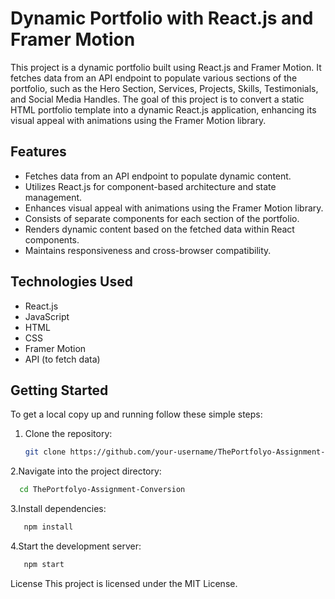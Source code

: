 # Dynamic Portfolio with React.js and Framer Motion

This project is a dynamic portfolio built using React.js and Framer Motion. It fetches data from an API endpoint to populate various sections of the portfolio, such as the Hero Section, Services, Projects, Skills, Testimonials, and Social Media Handles. The goal of this project is to convert a static HTML portfolio template into a dynamic React.js application, enhancing its visual appeal with animations using the Framer Motion library.

## Features

- Fetches data from an API endpoint to populate dynamic content.
- Utilizes React.js for component-based architecture and state management.
- Enhances visual appeal with animations using the Framer Motion library.
- Consists of separate components for each section of the portfolio.
- Renders dynamic content based on the fetched data within React components.
- Maintains responsiveness and cross-browser compatibility.

## Technologies Used

- React.js
- JavaScript
- HTML
- CSS
- Framer Motion
- API (to fetch data)

## Getting Started

To get a local copy up and running follow these simple steps:

1. Clone the repository:
   ```sh
   git clone https://github.com/your-username/ThePortfolyo-Assignment-Conversion.git
2.Navigate into the project directory:
  ```sh
    cd ThePortfolyo-Assignment-Conversion
```
3.Install dependencies:
```sh
   npm install
```
4.Start the development server:
```sh
   npm start
```
License
This project is licensed under the MIT License.

